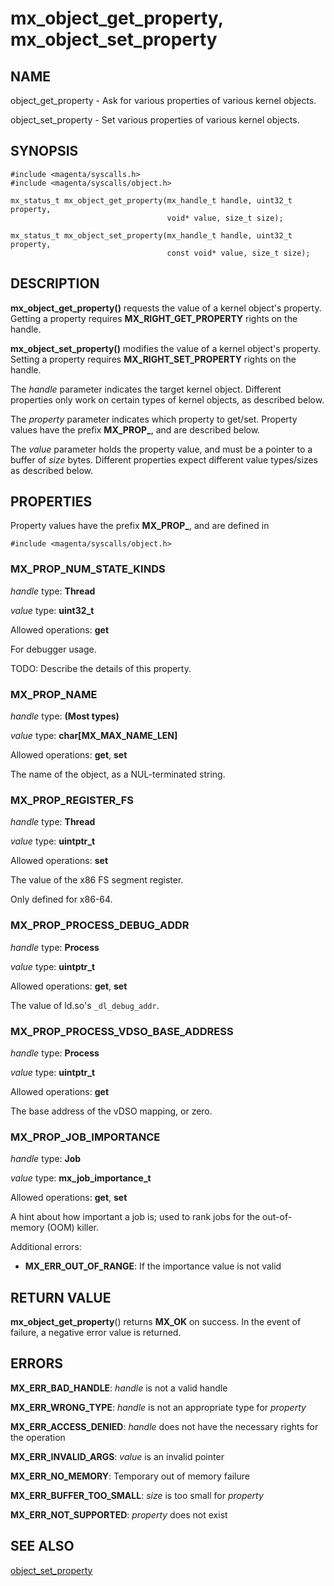 # mx_object_get_property, mx_object_set_property

## NAME

object_get_property - Ask for various properties of various kernel objects.

object_set_property - Set various properties of various kernel objects.

## SYNOPSIS

```
#include <magenta/syscalls.h>
#include <magenta/syscalls/object.h>

mx_status_t mx_object_get_property(mx_handle_t handle, uint32_t property,
                                   void* value, size_t size);

mx_status_t mx_object_set_property(mx_handle_t handle, uint32_t property,
                                   const void* value, size_t size);
```

## DESCRIPTION

**mx_object_get_property()** requests the value of a kernel object's property.
Getting a property requires **MX_RIGHT_GET_PROPERTY** rights on the handle.

**mx_object_set_property()** modifies the value of a kernel object's property.
Setting a property requires **MX_RIGHT_SET_PROPERTY** rights on the handle.

The *handle* parameter indicates the target kernel object. Different properties
only work on certain types of kernel objects, as described below.

The *property* parameter indicates which property to get/set. Property values
have the prefix **MX_PROP_**, and are described below.

The *value* parameter holds the property value, and must be a pointer to a
buffer of *size* bytes. Different properties expect different value types/sizes
as described below.

## PROPERTIES

Property values have the prefix **MX_PROP_**, and are defined in

```
#include <magenta/syscalls/object.h>
```

### MX_PROP_NUM_STATE_KINDS

*handle* type: **Thread**

*value* type: **uint32_t**

Allowed operations: **get**

For debugger usage.

TODO: Describe the details of this property.

### MX_PROP_NAME

*handle* type: **(Most types)**

*value* type: **char\[MX_MAX_NAME_LEN\]**

Allowed operations: **get**, **set**

The name of the object, as a NUL-terminated string.

### MX_PROP_REGISTER_FS

*handle* type: **Thread**

*value* type: **uintptr_t**

Allowed operations: **set**

The value of the x86 FS segment register.

Only defined for x86-64.

### MX_PROP_PROCESS_DEBUG_ADDR

*handle* type: **Process**

*value* type: **uintptr_t**

Allowed operations: **get**, **set**

The value of ld.so's `_dl_debug_addr`.

### MX_PROP_PROCESS_VDSO_BASE_ADDRESS

*handle* type: **Process**

*value* type: **uintptr_t**

Allowed operations: **get**

The base address of the vDSO mapping, or zero.

### MX_PROP_JOB_IMPORTANCE

*handle* type: **Job**

*value* type: **mx_job_importance_t**

Allowed operations: **get**, **set**

A hint about how important a job is; used to rank jobs for the out-of-memory
(OOM) killer.

Additional errors:

*   **MX_ERR_OUT_OF_RANGE**: If the importance value is not valid

## RETURN VALUE

**mx_object_get_property**() returns **MX_OK** on success. In the event of
failure, a negative error value is returned.

## ERRORS

**MX_ERR_BAD_HANDLE**: *handle* is not a valid handle

**MX_ERR_WRONG_TYPE**: *handle* is not an appropriate type for *property*

**MX_ERR_ACCESS_DENIED**: *handle* does not have the necessary rights for the
operation

**MX_ERR_INVALID_ARGS**: *value* is an invalid pointer

**MX_ERR_NO_MEMORY**: Temporary out of memory failure

**MX_ERR_BUFFER_TOO_SMALL**: *size* is too small for *property*

**MX_ERR_NOT_SUPPORTED**: *property* does not exist

## SEE ALSO

[object_set_property](object_set_property.md)

